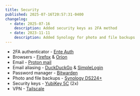 ```yaml
---
title: Security
published: 2025-07-16T20:57:31-0400
changelog:
  - date: 2025-07-16
    description: Added security keys as 2FA method
  - date: 2023-11-11
    description: Added Synology for photo and file backups
---
```


- 2FA authenticator - [Ente Auth](https://ente.io/auth/)
- Browsers - [Firefox](https://www.firefox.com/en-US/) & [Orion](https://kagi.com/orion/)
- Email - [Proton mail](https://mail.proton.me)
- Email aliasing - [DuckDuckGo](https://duckduckgo.com/email) & [SimpleLogin](https://simplelogin.io/)
- Password manager - [Bitwarden](https://bitwarden.com)
- Photo and file backups - [Synology DS224+](https://amzn.to/3TFYlB7)
- Security keys - [YubiKey 5C](https://amzn.to/4mjmKZB) (2x)
- VPN - [Tailscale](https://tailscale.com/)
